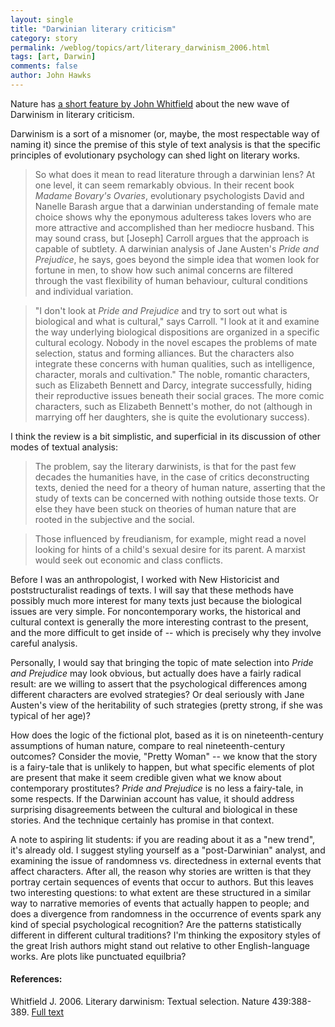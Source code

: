 ```yaml
---
layout: single 
title: "Darwinian literary criticism" 
category: story
permalink: /weblog/topics/art/literary_darwinism_2006.html
tags: [art, Darwin] 
comments: false 
author: John Hawks 
---
```



<p>
Nature has <a href="http://www.nature.com/nature/journal/v439/n7075/full/439388a.html">a short feature by John Whitfield</a> about the new wave of Darwinism in literary criticism. 
</p>

<p>
Darwinism is a sort of a misnomer (or, maybe, the most respectable way of naming it) since the premise of this style of text analysis is that the specific principles of evolutionary psychology can shed light on literary works. 
</p>

<blockquote>So what does it mean to read literature through a darwinian lens? At one level, it can seem remarkably obvious. In their recent book <i>Madame Bovary's Ovaries</i>, evolutionary psychologists David and Nanelle Barash argue that a darwinian understanding of female mate choice shows why the eponymous adulteress takes lovers who are more attractive and accomplished than her mediocre husband. This may sound crass, but [Joseph] Carroll argues that the approach is capable of subtlety. A darwinian analysis of Jane Austen's <i>Pride and Prejudice</i>, he says, goes beyond the simple idea that women look for fortune in men, to show how such animal concerns are filtered through the vast flexibility of human behaviour, cultural conditions and individual variation.</blockquote>

<blockquote>"I don't look at <i>Pride and Prejudice</i> and try to sort out what is biological and what is cultural," says Carroll. "I look at it and examine the way underlying biological dispositions are organized in a specific cultural ecology. Nobody in the novel escapes the problems of mate selection, status and forming alliances. But the characters also integrate these concerns with human qualities, such as intelligence, character, morals and cultivation." The noble, romantic characters, such as Elizabeth Bennett and Darcy, integrate successfully, hiding their reproductive issues beneath their social graces. The more comic characters, such as Elizabeth Bennett's mother, do not (although in marrying off her daughters, she is quite the evolutionary success).</blockquote>

<p>
I think the review is a bit simplistic, and superficial in its discussion of other modes of textual analysis: 
</p>

<blockquote>The problem, say the literary darwinists, is that for the past few decades the humanities have, in the case of critics deconstructing texts, denied the need for a theory of human nature, asserting that the study of texts can be concerned with nothing outside those texts. Or else they have been stuck on theories of human nature that are rooted in the subjective and the social.</blockquote>

<blockquote>Those influenced by freudianism, for example, might read a novel looking for hints of a child's sexual desire for its parent. A marxist would seek out economic and class conflicts. </blockquote>

<p>
Before I was an anthropologist, I worked with New Historicist and poststructuralist readings of texts. I will say that these methods have possibly much more interest for many texts just because the biological issues are very simple. For noncontemporary works, the historical and cultural context is generally the more interesting contrast to the present, and the more difficult to get inside of -- which is precisely why they involve careful analysis. 
</p>

<p>
Personally, I would say that bringing the topic of mate selection into <i>Pride and Prejudice</i> may look obvious, but actually does have a fairly radical result: are we willing to assert that the psychological differences among different characters are evolved strategies? Or deal seriously with Jane Austen's view of the heritability of such strategies (pretty strong, if she was typical of her age)? 
</p>

<p>
How does the logic of the fictional plot, based as it is on nineteenth-century assumptions of human nature, compare to real nineteenth-century outcomes? Consider the movie, "Pretty Woman" -- we know that the story is a fairy-tale that is unlikely to happen, but what specific elements of plot are present that make it seem credible given what we know about contemporary prostitutes? <I>Pride and Prejudice</I> is no less a fairy-tale, in some respects. If the Darwinian account has value, it should address surprising disagreements between the cultural and biological in these stories. And the technique certainly has promise in that context. 
</p>

<p>
A note to aspiring lit students: if you are reading about it as a "new trend", it's already old. I suggest styling yourself as a "post-Darwinian" analyst, and examining the issue of randomness vs. directedness in external events that affect characters. After all, the reason why stories are written is that they portray certain sequences of events that occur to authors. But this leaves two interesting questions: to what extent are these structured in a similar way to narrative memories of events that actually happen to people; and does a divergence from randomness in the occurrence of events spark any kind of special psychological recognition? Are the patterns statistically different in different cultural traditions? I'm thinking the expository styles of the great Irish authors might stand out relative to other English-language works. Are plots like punctuated equilbria? 
</p>

<h4>References:</h4>

<p class="cite">Whitfield J. 2006. Literary darwinism: Textual selection. Nature 439:388-389. <a href="http://www.nature.com/nature/journal/v439/n7075/full/439388a.html">Full text</a></p>


